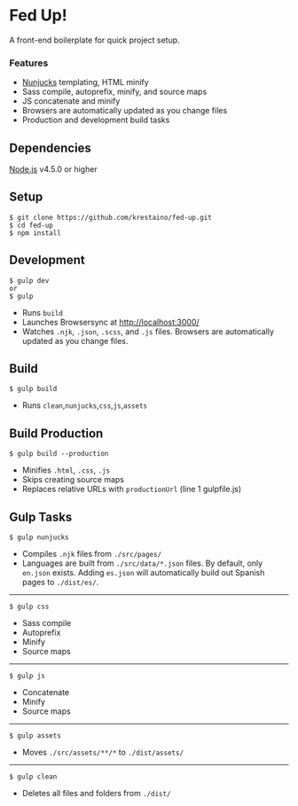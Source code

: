 # Fed Up!
A front-end boilerplate for quick project setup.
### Features
* [Nunjucks](https://mozilla.github.io/nunjucks/) templating, HTML minify
* Sass compile, autoprefix, minify, and source maps
* JS concatenate and minify
* Browsers are automatically updated as you change files
* Production and development build tasks

## Dependencies
[Node.js](https://nodejs.org/en/) v4.5.0 or higher

## Setup
```
$ git clone https://github.com/krestaino/fed-up.git
$ cd fed-up
$ npm install
```

## Development
```
$ gulp dev
or
$ gulp
```
* Runs ```build```
* Launches Browsersync at [http://localhost:3000/](http://localhost:3000/)
* Watches  ```.njk```, ```.json```, ```.scss```, and ```.js``` files. Browsers are automatically updated as you change files.

## Build
```
$ gulp build
```
* Runs ```clean```,```nunjucks```,```css```,```js```,```assets```

## Build Production
```
$ gulp build --production
```
* Minifies ```.html```, ```.css```, ```.js```
* Skips creating source maps
* Replaces relative URLs with ```productionUrl``` (line 1 gulpfile.js)

## Gulp Tasks

```
$ gulp nunjucks
```
* Compiles ```.njk``` files from ```./src/pages/```
* Languages are built from ```./src/data/*.json``` files. By default, only ```en.json``` exists. Adding ```es.json``` will automatically build out Spanish pages to ```./dist/es/```.

---
```
$ gulp css
```
* Sass compile
* Autoprefix
* Minify
* Source maps

---
```
$ gulp js
```
* Concatenate
* Minify
* Source maps

---
```
$ gulp assets
```
* Moves ```./src/assets/**/*``` to ```./dist/assets/```

---
```
$ gulp clean
```
* Deletes all files and folders from ```./dist/```